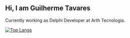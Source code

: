 ## Hi, I am Guilherme Tavares

Currently working as Delphi Developer at Arth Tecnologia.


[![Top Langs](https://github-readme-stats.vercel.app/api/top-langs/?username=guilhermetavares13&layout=donut)](https://github.com/guilhermetavares13/github-readme-stats)
